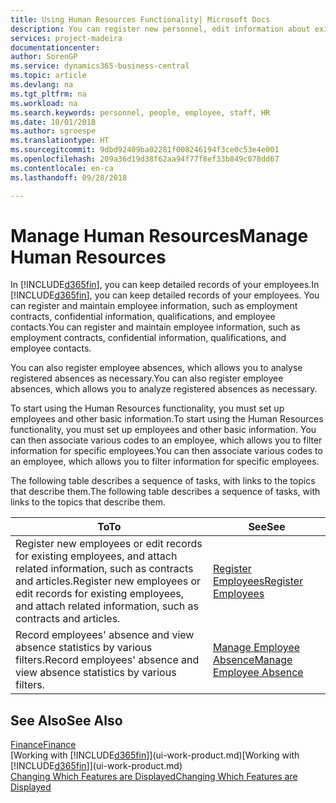 ```yaml
---
title: Using Human Resources Functionality| Microsoft Docs
description: You can register new personnel, edit information about existing staff, and record and analyse absence.
services: project-madeira
documentationcenter: 
author: SorenGP
ms.service: dynamics365-business-central
ms.topic: article
ms.devlang: na
ms.tgt_pltfrm: na
ms.workload: na
ms.search.keywords: personnel, people, employee, staff, HR
ms.date: 10/01/2018
ms.author: sgroespe
ms.translationtype: HT
ms.sourcegitcommit: 9dbd92409ba02281f008246194f3ce0c53e4e001
ms.openlocfilehash: 209a36d19d38f62aa94f77f8ef33b849c078dd67
ms.contentlocale: en-ca
ms.lasthandoff: 09/28/2018

---
```

# <a name="manage-human-resources"></a><span data-ttu-id="6354a-103">Manage Human Resources</span><span class="sxs-lookup"><span data-stu-id="6354a-103">Manage Human Resources</span></span>
<span data-ttu-id="6354a-104">In [!INCLUDE[d365fin](includes/d365fin_md.md)], you can keep detailed records of your employees.</span><span class="sxs-lookup"><span data-stu-id="6354a-104">In [!INCLUDE[d365fin](includes/d365fin_md.md)], you can keep detailed records of your employees.</span></span> <span data-ttu-id="6354a-105">You can register and maintain employee information, such as employment contracts, confidential information, qualifications, and employee contacts.</span><span class="sxs-lookup"><span data-stu-id="6354a-105">You can register and maintain employee information, such as employment contracts, confidential information, qualifications, and employee contacts.</span></span>

<span data-ttu-id="6354a-106">You can also register employee absences, which allows you to analyse registered absences as necessary.</span><span class="sxs-lookup"><span data-stu-id="6354a-106">You can also register employee absences, which allows you to analyze registered absences as necessary.</span></span>

<span data-ttu-id="6354a-107">To start using the Human Resources functionality, you must set up employees and other basic information.</span><span class="sxs-lookup"><span data-stu-id="6354a-107">To start using the Human Resources functionality, you must set up employees and other basic information.</span></span> <span data-ttu-id="6354a-108">You can then associate various codes to an employee, which allows you to filter information for specific employees.</span><span class="sxs-lookup"><span data-stu-id="6354a-108">You can then associate various codes to an employee, which allows you to filter information for specific employees.</span></span>

<span data-ttu-id="6354a-109">The following table describes a sequence of tasks, with links to the topics that describe them.</span><span class="sxs-lookup"><span data-stu-id="6354a-109">The following table describes a sequence of tasks, with links to the topics that describe them.</span></span>

| <span data-ttu-id="6354a-110">To</span><span class="sxs-lookup"><span data-stu-id="6354a-110">To</span></span> | <span data-ttu-id="6354a-111">See</span><span class="sxs-lookup"><span data-stu-id="6354a-111">See</span></span> |
| --- | --- |
| <span data-ttu-id="6354a-112">Register new employees or edit records for existing employees, and attach related information, such as contracts and articles.</span><span class="sxs-lookup"><span data-stu-id="6354a-112">Register new employees or edit records for existing employees, and attach related information, such as contracts and articles.</span></span> |[<span data-ttu-id="6354a-113">Register Employees</span><span class="sxs-lookup"><span data-stu-id="6354a-113">Register Employees</span></span>](hr-how-register-employees.md) |
| <span data-ttu-id="6354a-114">Record employees' absence and view absence statistics by various filters.</span><span class="sxs-lookup"><span data-stu-id="6354a-114">Record employees' absence and view absence statistics by various filters.</span></span> |[<span data-ttu-id="6354a-115">Manage Employee Absence</span><span class="sxs-lookup"><span data-stu-id="6354a-115">Manage Employee Absence</span></span>](hr-how-manage-absence.md) |

## <a name="see-also"></a><span data-ttu-id="6354a-116">See Also</span><span class="sxs-lookup"><span data-stu-id="6354a-116">See Also</span></span>
[<span data-ttu-id="6354a-117">Finance</span><span class="sxs-lookup"><span data-stu-id="6354a-117">Finance</span></span>](finance.md)  
<span data-ttu-id="6354a-118">[Working with [!INCLUDE[d365fin](includes/d365fin_md.md)]](ui-work-product.md)</span><span class="sxs-lookup"><span data-stu-id="6354a-118">[Working with [!INCLUDE[d365fin](includes/d365fin_md.md)]](ui-work-product.md)</span></span>  
[<span data-ttu-id="6354a-119">Changing Which Features are Displayed</span><span class="sxs-lookup"><span data-stu-id="6354a-119">Changing Which Features are Displayed</span></span>](ui-experiences.md)        

